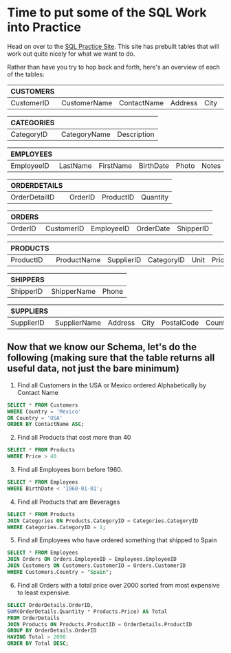 # Time to put some of the SQL Work into Practice

Head on over to the [SQL Practice Site](https://www.w3schools.com/sql/trysql.asp?filename=trysql_desc). This site has prebuilt tables that will work out quite nicely for what we want to do.

Rather than have you try to hop back and forth, here's an overview of each of the tables:

| CUSTOMERS  |              |             |         |      |            |         |
| ---------- | ------------ | ----------- | ------- | ---- | ---------- | ------- |
| CustomerID | CustomerName | ContactName | Address | City | PostalCode | Country |

| CATEGORIES |              |             |
| ---------- | ------------ | ----------- |
| CategoryID | CategoryName | Description |

| EMPLOYEES  |          |           |           |       |       |
| ---------- | -------- | --------- | --------- | ----- | ----- |
| EmployeeID | LastName | FirstName | BirthDate | Photo | Notes |

| ORDERDETAILS  |         |           |          |
| ------------- | ------- | --------- | -------- |
| OrderDetailID | OrderID | ProductID | Quantity |

| ORDERS  |            |            |           |           |
| ------- | ---------- | ---------- | --------- | --------- |
| OrderID | CustomerID | EmployeeID | OrderDate | ShipperID |

| PRODUCTS  |             |            |            |      |       |
| --------- | ----------- | ---------- | ---------- | ---- | ----- |
| ProductID | ProductName | SupplierID | CategoryID | Unit | Price |

| SHIPPERS  |             |       |
| --------- | ----------- | ----- |
| ShipperID | ShipperName | Phone |

| SUPPLIERS  |              |         |      |            |         |     |
| ---------- | ------------ | ------- | ---- | ---------- | ------- | --- |
| SupplierID | SupplierName | Address | City | PostalCode | Country |

## Now that we know our Schema, let's do the following (making sure that the table returns all useful data, not just the bare minimum)

1. Find all Customers in the USA or Mexico ordered Alphabetically by Contact Name

```SQL
SELECT * FROM Customers 
WHERE Country = 'Mexico' 
OR Country = 'USA'
ORDER BY ContactName ASC;
```

2. Find all Products that cost more than 40

```SQL
SELECT * FROM Products
WHERE Price > 40
```

3. Find all Employees born before 1960.

```SQL
SELECT * FROM Employees
WHERE BirthDate < '1960-01-01';
```

4. Find all Products that are Beverages

```SQL
SELECT * FROM Products
JOIN Categories ON Products.CategoryID = Categories.CategoryID
WHERE Categories.CategoryID = 1;
```

5. Find all Employees who have ordered something that shipped to Spain

```SQL
SELECT * FROM Employees
JOIN Orders ON Orders.EmployeeID = Employees.EmployeeID
JOIN Customers ON Customers.CustomerID = Orders.CustomerID
WHERE Customers.Country = "Spain";
```

6. Find all Orders with a total price over 2000 sorted from most expensive to least expensive.

```SQL
SELECT OrderDetails.OrderID, 
SUM(OrderDetails.Quantity * Products.Price) AS Total
FROM OrderDetails
JOIN Products ON Products.ProductID = OrderDetails.ProductID
GROUP BY OrderDetails.OrderID
HAVING Total > 2000
ORDER BY Total DESC;
```
